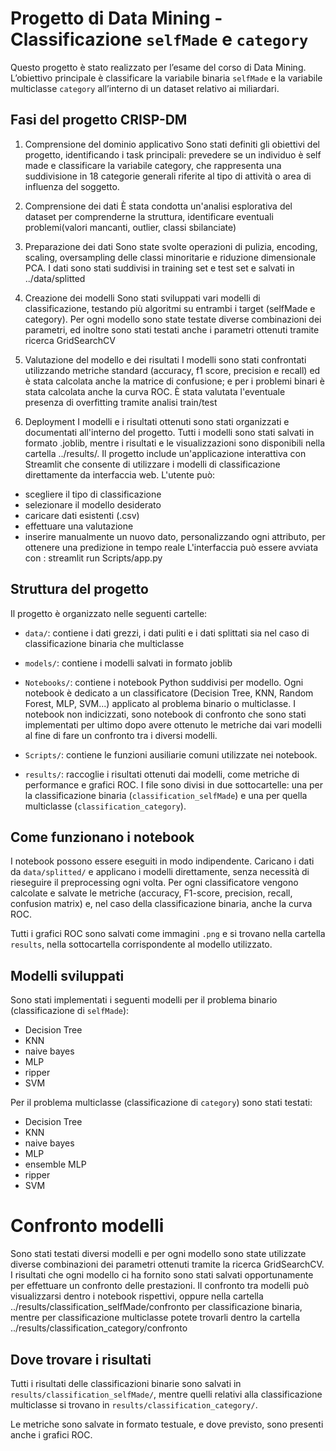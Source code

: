 
# Progetto di Data Mining - Classificazione `selfMade` e `category`

Questo progetto è stato realizzato per l’esame del corso di Data Mining. L’obiettivo principale è classificare la variabile binaria `selfMade` e la variabile multiclasse `category` all’interno di un dataset relativo ai miliardari.

## Fasi del progetto CRISP-DM

1. Comprensione del dominio applicativo
Sono stati definiti gli obiettivi del progetto, identificando i task principali: prevedere se un individuo è self made e classificare la variabile category, che rappresenta una suddivisione in 18 categorie generali riferite al tipo di attività o area di influenza del soggetto.

2. Comprensione dei dati
È stata condotta un'analisi esplorativa del dataset per comprenderne la struttura, identificare eventuali problemi(valori mancanti, outlier, classi sbilanciate)

3. Preparazione dei dati
Sono state svolte operazioni di pulizia, encoding, scaling, oversampling delle classi minoritarie e riduzione dimensionale PCA. I dati sono stati suddivisi in training set e test set e salvati in ../data/splitted

4. Creazione dei modelli
Sono stati sviluppati vari modelli di classificazione, testando più algoritmi su entrambi i target (selfMade e category). Per ogni modello sono state testate diverse combinazioni dei parametri, ed inoltre sono stati testati anche i parametri ottenuti tramite ricerca GridSearchCV

5. Valutazione del modello e dei risultati
I modelli sono stati confrontati utilizzando metriche standard (accuracy, f1 score, precision e recall) ed è stata calcolata anche la matrice di confusione; e per i problemi binari è stata calcolata anche la curva ROC. È stata valutata l'eventuale presenza di overfitting tramite analisi train/test

6. Deployment
I modelli e i risultati ottenuti sono stati organizzati e documentati all'interno del progetto. Tutti i modelli sono stati salvati in formato .joblib, mentre i risultati e le visualizzazioni sono disponibili nella cartella ../results/.
Il progetto include un'applicazione interattiva con Streamlit che consente di utilizzare i modelli di classificazione direttamente da interfaccia web. L'utente può:
- scegliere il tipo di classificazione
- selezionare il modello desiderato
- caricare dati esistenti (.csv)
- effettuare una valutazione
- inserire manualmente un nuovo dato, personalizzando ogni attributo, per ottenere una predizione in tempo reale
L'interfaccia può essere avviata con : streamlit run Scripts/app.py


## Struttura del progetto

Il progetto è organizzato nelle seguenti cartelle:

- `data/`: contiene i dati grezzi, i dati puliti e i dati splittati sia nel caso di classificazione binaria che multiclasse

- `models/`: contiene i modelli salvati in formato joblib

- `Notebooks/`: contiene i notebook Python suddivisi per modello. Ogni notebook è dedicato a un classificatore (Decision Tree, KNN, Random Forest, MLP, SVM...) applicato al problema binario o multiclasse. I notebook non indicizzati, sono notebook di confronto che sono stati implementati per ultimo dopo avere ottenuto le metriche dai vari modelli al fine di fare un confronto tra i diversi modelli.
- `Scripts/`: contiene le funzioni ausiliarie comuni utilizzate nei notebook.
- `results/`: raccoglie i risultati ottenuti dai modelli, come metriche di performance e grafici ROC. I file sono divisi in due sottocartelle: una per la classificazione binaria (`classification_selfMade`) e una per quella multiclasse (`classification_category`).


## Come funzionano i notebook

I notebook possono essere eseguiti in modo indipendente. Caricano i dati da `data/splitted/` e applicano i modelli direttamente, senza necessità di rieseguire il preprocessing ogni volta. Per ogni classificatore vengono calcolate e salvate le metriche (accuracy, F1-score, precision, recall, confusion matrix) e, nel caso della classificazione binaria, anche la curva ROC.

Tutti i grafici ROC sono salvati come immagini `.png` e si trovano nella cartella `results`, nella sottocartella corrispondente al modello utilizzato.

## Modelli sviluppati

Sono stati implementati i seguenti modelli per il problema binario (classificazione di `selfMade`):

- Decision Tree
- KNN 
- naive bayes
- MLP 
- ripper
- SVM 

Per il problema multiclasse (classificazione di `category`) sono stati testati:

- Decision Tree
- KNN 
- naive bayes
- MLP 
- ensemble MLP
- ripper
- SVM 


# Confronto modelli
Sono stati testati diversi modelli e per ogni modello sono state utilizzate diverse combinazioni dei parametri ottenuti tramite la ricerca GridSearchCV. I risultati che ogni modello ci ha fornito sono stati salvati opportunamente per effettuare un confronto delle prestazioni. Il confronto tra modelli può visualizzarsi dentro i notebook rispettivi, oppure nella cartella ../results/classification_selfMade/confronto per classificazione binaria, mentre per classificazione multiclasse potete trovarli dentro la cartella ../results/classification_category/confronto

## Dove trovare i risultati

Tutti i risultati delle classificazioni binarie sono salvati in `results/classification_selfMade/`, mentre quelli relativi alla classificazione multiclasse si trovano in `results/classification_category/`.

Le metriche sono salvate in formato testuale, e dove previsto, sono presenti anche i grafici ROC.
